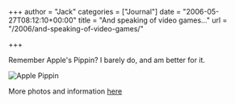 +++
author = "Jack"
categories = ["Journal"]
date = "2006-05-27T08:12:10+00:00"
title = "And speaking of video games…"
url = "/2006/and-speaking-of-video-games/"

+++

Remember Apple's Pippin? I barely do, and am better for it. 


<img id="image1254" src="/files/pippin.jpg" alt="Apple Pippin" /> 

More photos and information [here](<http://www.macgeek.org/museum/pippin/photoalbum.html>)
